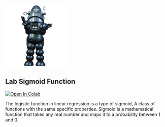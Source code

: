 <img src="images/robby.png" alt="drawing" width="200"/>

## Lab Sigmoid Function



<a target="_blank" href="https://colab.research.google.com/github/antonioGoncalves64/ML/blob/main/Lab_Sigmoid_function_Soln.ipynb">
  <img src="https://colab.research.google.com/assets/colab-badge.svg" alt="Open In Colab"/>
</a>




The logistic function in linear regression is a type of sigmoid, 
A class of functions with the same specific properties. 
Sigmoid is a mathematical function that takes any real number and maps it to a probability between 1 and 0.
